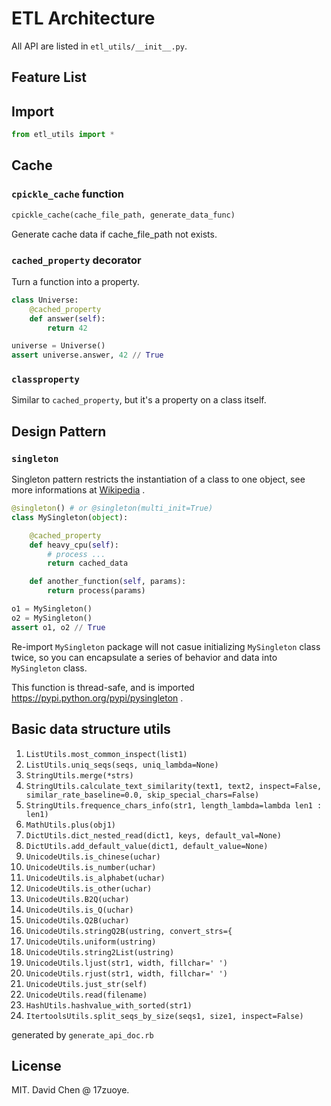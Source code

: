 ETL Architecture
========================
All API are listed in `etl_utils/__init__.py`.

Feature List
------------------------

## Import

```python
from etl_utils import *
```

## Cache



### `cpickle_cache` function
```python
cpickle_cache(cache_file_path, generate_data_func)
```
Generate cache data if cache_file_path not exists.


### `cached_property` decorator
Turn a function into a property.

```python
class Universe:
    @cached_property
    def answer(self):
        return 42

universe = Universe()
assert universe.answer, 42 // True
```

### `classproperty`
Similar to `cached_property`, but it's a property on a class itself.


## Design Pattern

### `singleton`
Singleton pattern restricts the instantiation of a class to one object,
see more informations at [Wikipedia](http://en.wikipedia.org/wiki/Singleton_pattern) .

```python
@singleton() # or @singleton(multi_init=True)
class MySingleton(object):

    @cached_property
    def heavy_cpu(self):
        # process ...
        return cached_data

    def another_function(self, params):
        return process(params)

o1 = MySingleton()
o2 = MySingleton()
assert o1, o2 // True
```

Re-import `MySingleton` package will not casue initializing `MySingleton` class twice, so you
 can encapsulate a series of behavior and data into `MySingleton` class.

This function is thread-safe, and is imported https://pypi.python.org/pypi/pysingleton .

## Basic data structure utils

1. `ListUtils.most_common_inspect(list1)`
2. `ListUtils.uniq_seqs(seqs, uniq_lambda=None)`
3. `StringUtils.merge(*strs)`
4. `StringUtils.calculate_text_similarity(text1, text2, inspect=False, similar_rate_baseline=0.0, skip_special_chars=False)`
5. `StringUtils.frequence_chars_info(str1, length_lambda=lambda len1 : len1)`
6. `MathUtils.plus(obj1)`
7. `DictUtils.dict_nested_read(dict1, keys, default_val=None)`
8. `DictUtils.add_default_value(dict1, default_value=None)`
9. `UnicodeUtils.is_chinese(uchar)`
10. `UnicodeUtils.is_number(uchar)`
11. `UnicodeUtils.is_alphabet(uchar)`
12. `UnicodeUtils.is_other(uchar)`
13. `UnicodeUtils.B2Q(uchar)`
14. `UnicodeUtils.is_Q(uchar)`
15. `UnicodeUtils.Q2B(uchar)`
16. `UnicodeUtils.stringQ2B(ustring, convert_strs={`
17. `UnicodeUtils.uniform(ustring)`
18. `UnicodeUtils.string2List(ustring)`
19. `UnicodeUtils.ljust(str1, width, fillchar=' ')`
20. `UnicodeUtils.rjust(str1, width, fillchar=' ')`
21. `UnicodeUtils.just_str(self)`
22. `UnicodeUtils.read(filename)`
23. `HashUtils.hashvalue_with_sorted(str1)`
24. `ItertoolsUtils.split_seqs_by_size(seqs1, size1, inspect=False)`

generated by `generate_api_doc.rb`

License
------------------------
MIT. David Chen @ 17zuoye.
